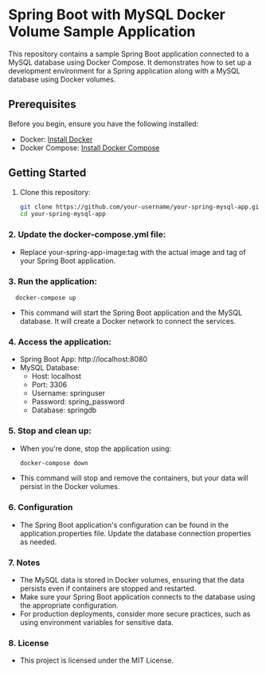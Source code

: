 # Spring Boot with MySQL Docker Volume Sample Application

This repository contains a sample Spring Boot application connected to a MySQL database using Docker Compose. It demonstrates how to set up a development environment for a Spring application along with a MySQL database using Docker volumes.

## Prerequisites

Before you begin, ensure you have the following installed:

- Docker: [Install Docker](https://docs.docker.com/get-docker/)
- Docker Compose: [Install Docker Compose](https://docs.docker.com/compose/install/)

## Getting Started

1. Clone this repository:

   ```sh
   git clone https://github.com/your-username/your-spring-mysql-app.git
   cd your-spring-mysql-app

### 2. Update the docker-compose.yml file:

   - Replace your-spring-app-image:tag with the actual image and tag of your Spring Boot application.

### 3. Run the application:
      docker-compose up
   - This command will start the Spring Boot application and the MySQL database. It will create a Docker network to connect the services.
### 4. Access the application:

   - Spring Boot App: http://localhost:8080
   - MySQL Database: 
     - Host: localhost
     - Port: 3306
     - Username: springuser
     - Password: spring_password
     - Database: springdb
  
### 5. Stop and clean up:
   - When you're done, stop the application using:
       ```sh
      docker-compose down
   - This command will stop and remove the containers, but your data will persist in the Docker volumes.

### 6. Configuration
   - The Spring Boot application's configuration can be found in the application.properties file. Update the database connection properties as needed.

### 7. Notes
  - The MySQL data is stored in Docker volumes, ensuring that the data persists even if containers are stopped and restarted.
  - Make sure your Spring Boot application connects to the database using the appropriate configuration.
  - For production deployments, consider more secure practices, such as using environment variables for sensitive data.

### 8. License
  - This project is licensed under the MIT License.